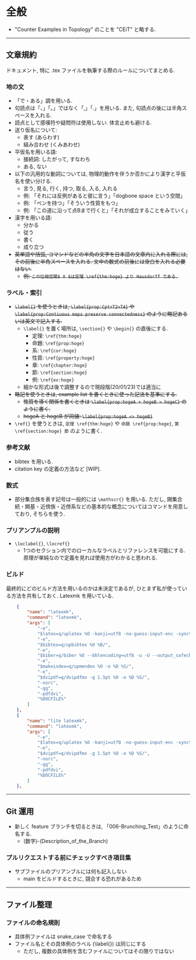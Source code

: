 # 全般

- "Counter Examples in Topology" のことを "CEiT" と略する.

---

## 文章規約

ドキュメント, 特に .tex ファイルを執筆する際のルールについてまとめる.

### 地の文

- 「で・ある」調を用いる.
- 句読点は「、」「。」ではなく「,」「.」を用いる. また, 句読点の後には半角スペースを入れる.
- 読点として感嘆符や疑問符は使用しない. 体言止めも避ける.
- 送り仮名について:
  - 表す (あらわす)
  - 組み合わせ (くみあわせ)
- 平仮名を用いる語:
  - 接続詞: したがって, すなわち
  - ある, ない
- 以下の汎用的な動詞については, 物理的動作を伴うか否かにより漢字と平仮名を使い分ける.
  - 言う, 見る, 行く, 持つ, 取る, 入る, 入れる
  - 例: 「それには反例があると彼に言う」「dogbone space という空間」
  - 例: 「ペンを持つ」「そういう性質をもつ」
  - 例: 「この道に沿って点Bまで行くと」「それが成立することをみていく」
- 漢字を用いる語:
  - 分かる
  - 従う
  - 書く
  - 成り立つ
- ~~英単語や括弧, コマンドなどの半角の文字を日本語の文章内に入れる際には, その前後に半角スペースを入れる. 文中の数式の前後には空白を入れる必要はない.~~
  - ~~例: `この位相空間$ X $は定理 \ref{thm:hoge} より Hausdorff である.`~~

### ラベル・索引

- ~~`\label{}` を使うときは, `\label{prop:Cpt+T2>T4}` や `\label{prop:Contiuous maps preserve connectedness}` のように略記あるいは英文で記入する.~~
  - `\label{}` を置く場所は, `\section{}` や `\begin{}` の直後にする.
    - 定理: `\ref{thm:hoge}`
    - 命題: `\ref{prop:hoge}`
    - 系: `\ref{cor:hoge}`
    - 性質: `\ref{property:hoge}`
    - 章: `\ref{chapter:hoge}`
    - 節: `\ref{section:hoge}`
    - 例: `\ref{ex:hoge}`
  - 細かな形式は後で調整するので現段階(20/01/23)では適当に
- ~~略記を使うときは, example list を書くときに使った記法を基準にする.~~
  - ~~性質を導く関係を書くときは `\label{prop:hogeA + hogeB > hogeC}` のように書く.~~
  - ~~hogeA と hogeB が同値: `\label{prop:hogeA <> hogeB}`~~
- `\ref{}` を使うときは, `定理 \ref{thm:hoge}` や `命題 \ref{prop:hoge}`, `第 \ref{section:hoge} 節` のように書く.

### 参考文献

- bibtex を用いる.
- citation key の定義の方法など [WIP].

### 数式

- 部分集合族を表す記号は一般的には `\mathscr{}` を用いる. ただし, 開集合続・開基・近傍族・近傍系などの基本的な概念についてはコマンドを用意しており, そちらを使う.

### プリアンプルの説明

- `\loclabel{}`, `\locref{}`
  - 1つのセクション内でのローカルなラベルとリファレンスを可能にする. 原理が単純なので定義を見れば使用方がわかると思われる.

### ビルド

最終的にどのビルド方法を用いるのかは未決定であるが, ひとまず私が使っている方法を共有しておく. Latexmk を用いている.

```json
    {
        "name": "latexmk",
        "command": "latexmk",
        "args": [
            "-e",
            "$latex=q/uplatex %O -kanji=utf8 -no-guess-input-enc -synctex=1 -interaction=nonstopmode -file-line-error %S/",
            "-e",
            "$bibtex=q/upbibtex %O %B/",
            "-e",
            "$biber=q/biber %O --bblencoding=utf8 -u -U --output_safechars %B/",
            "-e",
            "$makeindex=q/upmendex %O -o %D %S/",
            "-e",
            "$dvipdf=q/dvipdfmx -g 1.5pt %O -o %D %S/",
            "-norc",
            "-gg",
            "-pdfdvi",
            "%DOCFILE%"
        ]
    },
    {
        "name": "lite latexmk",
        "command": "latexmk",
        "args": [
            "-e",
            "$latex=q/uplatex %O -kanji=utf8 -no-guess-input-enc -synctex=1 -interaction=nonstopmode -file-line-error %S/",
            "-e",
            "$dvipdf=q/dvipdfmx -g 1.5pt %O -o %D %S/",
            "-norc",
            "-gg",
            "-pdfdvi",
            "%DOCFILE%"
        ]
    },
```

---

## Git 運用

- 新しく feature ブランチを切るときは, 「006-Brunching_Test」のように命名する.
  - (数字)-(Description_of_the_Branch)

### プルリクエストする前にチェックすべき項目集

- サブファイルのプリアンブルには何も記入しない
  - main をビルドするときに, 競合する恐れがあるため

---

## ファイル整理

### ファイルの命名規則

- 具体例ファイルは snake_case で命名する
- ファイル名とその具体例のラベル (\label{}) は同じにする
  - ただし, 複数の具体例を含むファイルについてはその限りではない
